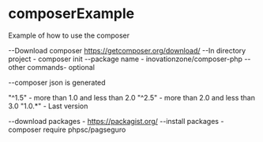 # composerExample
Example of how to use the composer


--Download composer https://getcomposer.org/download/
--In directory project - composer init
--package name - inovationzone/composer-php
--other commands- optional

--composer json  is generated

"^1.5" - more than 1.0 and less than 2.0
"^2.5" - more than 2.0 and less than 3.0
"1.0.*" - Last version


--download packages -  https://packagist.org/
--install packages - composer require phpsc/pagseguro
